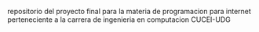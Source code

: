 repositorio del proyecto final para la materia de programacion para internet perteneciente a la carrera de ingenieria en computacion CUCEI-UDG
